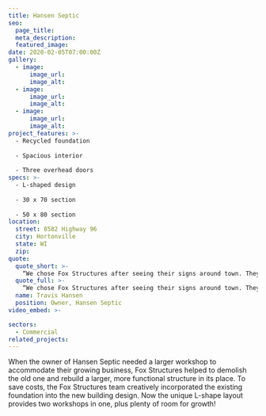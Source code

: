 ```yaml
---
title: Hansen Septic
seo:
  page_title:
  meta_description:
  featured_image: 
date: 2020-02-05T07:00:00Z
gallery: 
  - image: 
      image_url:
      image_alt:
  - image: 
      image_url:
      image_alt:
  - image: 
      image_url:
      image_alt:
project_features: >-
  - Recycled foundation
  
  - Spacious interior
  
  - Three overhead doors
specs: >-
  - L-shaped design
  
  - 30 x 70 section
  
  - 50 x 80 section
location:
  street: 8582 Highway 96
  city: Hortonville
  state: WI
  zip:
quote:
  quote_short: >-
    “We chose Fox Structures after seeing their signs around town. They performed great throughout the building process. Their workers had great attitudes and that stood out. I would absolutely recommend Fox Structures to others.”
  quote_full: >-
    “We chose Fox Structures after seeing their signs around town. They performed great throughout the building process. Their workers had great attitudes and that stood out. I would absolutely recommend Fox Structures to others.”
  name: Travis Hansen
  position: Owner, Hansen Septic
video_embed: >-

sectors:
  - Commercial
related_projects: 
---
```


When the owner of Hansen Septic needed a larger workshop to accommodate their growing business, Fox Structures helped to demolish the old one and rebuild a larger, more functional structure in its place. To save costs, the Fox Structures team creatively incorporated the existing foundation into the new building design. Now the unique L-shape layout provides two workshops in one, plus plenty of room for growth!
